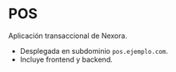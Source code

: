 # POS

Aplicación transaccional de Nexora.

- Desplegada en subdominio `pos.ejemplo.com`.
- Incluye frontend y backend.
